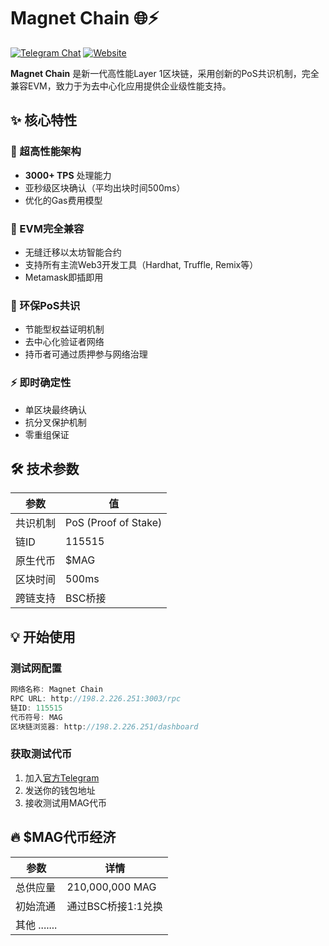 # Magnet Chain 🌐⚡

[![Telegram Chat](https://img.shields.io/badge/Telegram-Magnet_Chain-blue.svg?logo=telegram)](https://t.me/magnet_chain_official)
[![Website](https://img.shields.io/badge/Website-Explore-brightgreen)](https://www.magnetchain.xyz)

**Magnet Chain** 是新一代高性能Layer 1区块链，采用创新的PoS共识机制，完全兼容EVM，致力于为去中心化应用提供企业级性能支持。

## ✨ 核心特性

### 🚀 超高性能架构
- **3000+ TPS** 处理能力
- 亚秒级区块确认（平均出块时间500ms）
- 优化的Gas费用模型

### 🔗 EVM完全兼容
- 无缝迁移以太坊智能合约
- 支持所有主流Web3开发工具（Hardhat, Truffle, Remix等）
- Metamask即插即用

### 🌱 环保PoS共识
- 节能型权益证明机制
- 去中心化验证者网络
- 持币者可通过质押参与网络治理

### ⚡ 即时确定性
- 单区块最终确认
- 抗分叉保护机制
- 零重组保证

## 🛠️ 技术参数

| 参数              | 值                   |
|-------------------|---------------------|
| 共识机制          | PoS (Proof of Stake)|
| 链ID              | 115515              |
| 原生代币          | $MAG                |
| 区块时间          | 500ms               |
| 跨链支持          | BSC桥接             |

## 💡 开始使用

### 测试网配置
```javascript
网络名称: Magnet Chain
RPC URL: http://198.2.226.251:3003/rpc
链ID: 115515
代币符号: MAG
区块链浏览器: http://198.2.226.251/dashboard
```

### 获取测试代币
1. 加入[官方Telegram](https://t.me/magnet_chain_official)
2. 发送你的钱包地址
3. 接收测试用MAG代币

## 🔥 $MAG代币经济

| 参数              | 详情               |
|-------------------|-------------------|
| 总供应量          | 210,000,000 MAG   |
| 初始流通          | 通过BSC桥接1:1兑换|
| 其他 .......
